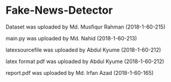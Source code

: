 # Fake-News-Detector

Dataset was uploaded by Md. Musfiqur Rahman (2018-1-60-215)

main.py was uploaded by Md. Nahid (2018-1-60-213)

latexsourcefile was uploaded by Abdul Kyume (2018-1-60-212)

latex format pdf was uploaded by Abdul Kyume (2018-1-60-212)

report.pdf was uploaded by Md. Irfan Azad (2018-1-60-165)

